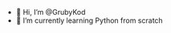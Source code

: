 - 👋 Hi, I’m @GrubyKod
- 🌱 I’m currently learning Python from scratch

<!---
GrubyKod/GrubyKod is a ✨ special ✨ repository because its `README.md` (this file) appears on your GitHub profile.
You can click the Preview link to take a look at your changes.
--->

